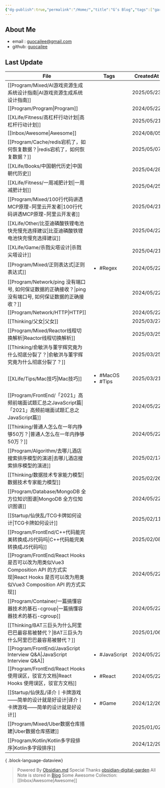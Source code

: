 ```yaml
---
{"dg-publish":true,"permalink":"/Home/","title":"G‘s Blog","tags":["gardenEntry"],"noteIcon":""}
---
```


## About Me
* email : [guocailee@gmail.com](mailto:guocailee@gmail.com)
* github: [guocailee](https://github.com/guocailee)

## Last Update

| File                                                                                                                     | Tags                                   | CreatedAt  |
| ------------------------------------------------------------------------------------------------------------------------ | -------------------------------------- | ---------- |
| [[Program/Mixed/AI游戏资源生成系统设计指南\|AI游戏资源生成系统设计指南]]                                                                      | <ul></ul>                              | 2025/05/23 |
| [[Program/Program\|Program]]                                                                                          | <ul></ul>                              | 2024/05/22 |
| [[XLife/Fitness/高杠杆行动计划\|高杠杆行动计划]]                                                                                    | <ul></ul>                              | 2025/05/21 |
| [[Inbox/Awesome\|Awesome]]                                                                                            | <ul></ul>                              | 2024/08/05 |
| [[Program/Cache/redis宕机了，如何恢复数据？\|redis宕机了，如何恢复数据？]]                                                                  | <ul></ul>                              | 2025/05/07 |
| [[XLife/Books/中国朝代历史\|中国朝代历史]]                                                                                        | <ul></ul>                              | 2025/04/28 |
| [[XLife/Fitness/一周减肥计划\|一周减肥计划]]                                                                                      | <ul></ul>                              | 2025/04/25 |
| [[Program/Mixed/100行代码讲透MCP原理-阿里云开发者\|100行代码讲透MCP原理-阿里云开发者]]                                                          | <ul></ul>                              | 2025/04/21 |
| [[XLife/Other/比亚迪磷酸铁锂电池快充慢充选择建议\|比亚迪磷酸铁锂电池快充慢充选择建议]]                                                                  | <ul></ul>                              | 2025/04/22 |
| [[XLife/Game/杀戮尖塔设计\|杀戮尖塔设计]]                                                                                         | <ul></ul>                              | 2025/04/21 |
| [[Program/Mixed/正则表达式\|正则表达式]]                                                                                        | <ul><li>#Regex</li></ul>               | 2024/05/22 |
| [[Program/Network/ping 没有端口号, 如何保证数据的正确接收？\|ping 没有端口号, 如何保证数据的正确接收？]]                                                | <ul></ul>                              | 2024/05/22 |
| [[Program/Network/HTTP\|HTTP]]                                                                                        | <ul></ul>                              | 2024/05/22 |
| [[Thinking/父女\|父女]]                                                                                                   | <ul></ul>                              | 2025/03/27 |
| [[Program/Mixed/Reactor线程切换解析\|Reactor线程切换解析]]                                                                        | <ul></ul>                              | 2025/03/25 |
| [[Thinking/俞敏洪与董宇辉究竟为什么彻底分裂了？\|俞敏洪与董宇辉究竟为什么彻底分裂了？]]                                                                   | <ul></ul>                              | 2025/03/25 |
| [[XLife/Tips/Mac技巧\|Mac技巧]]                                                                                           | <ul><li>#MacOS</li><li>#Tips</li></ul> | 2025/03/21 |
| [[Program/FrontEnd/「2021」高频前端面试题汇总之JavaScript篇\|「2021」高频前端面试题汇总之JavaScript篇]]                                         | <ul></ul>                              | 2024/05/22 |
| [[Thinking/普通人怎么在一年内挣够50万？\|普通人怎么在一年内挣够50万？]]                                                                         | <ul></ul>                              | 2024/05/22 |
| [[Program/Algorithm/去哪儿酒店搜索排序模型的演进\|去哪儿酒店搜索排序模型的演进]]                                                                  | <ul></ul>                              | 2025/02/17 |
| [[Thinking/数据技术专家能力模型\|数据技术专家能力模型]]                                                                                   | <ul></ul>                              | 2025/02/26 |
| [[Program/Database/MongoDB 全方位知识图谱\|MongoDB 全方位知识图谱]]                                                                 | <ul></ul>                              | 2024/05/22 |
| [[Startup/仙侠乱/TCG卡牌如何设计\|TCG卡牌如何设计]]                                                                                  | <ul></ul>                              | 2025/02/11 |
| [[Program/FrontEnd/C++代码能完美转换成JS代码吗\|C++代码能完美转换成JS代码吗]]                                                               | <ul></ul>                              | 2025/02/08 |
| [[Program/FrontEnd/React Hooks 是否可以改为用类似Vue3 Composition API 的方式实现\|React Hooks 是否可以改为用类似Vue3 Composition API 的方式实现]] | <ul></ul>                              | 2024/05/22 |
| [[Program/Container/一篇搞懂容器技术的基石-cgroup\|一篇搞懂容器技术的基石-cgroup]]                                                          | <ul></ul>                              | 2024/05/22 |
| [[Thinking/BAT三巨头为什么阿里巴巴最容易被替代？\|BAT三巨头为什么阿里巴巴最容易被替代？]]                                                               | <ul></ul>                              | 2025/01/06 |
| [[Program/FrontEnd/JavaScript Interview Q&A\|JavaScript Interview Q&A]]                                               | <ul><li>#JavaScript</li></ul>          | 2024/05/22 |
| [[Program/FrontEnd/React Hooks 使用误区，驳官方文档\|React Hooks 使用误区，驳官方文档]]                                                   | <ul><li>#React</li></ul>               | 2024/05/22 |
| [[Startup/仙侠乱/译介丨卡牌游戏——简单的设计就是好设计\|译介丨卡牌游戏——简单的设计就是好设计]]                                                              | <ul><li>#Game</li></ul>                | 2024/12/26 |
| [[Program/Mixed/Uber数据仓库搭建\|Uber数据仓库搭建]]                                                                              | <ul></ul>                              | 2025/01/02 |
| [[Program/Kotlin/Kotlin多字段排序\|Kotlin多字段排序]]                                                                           | <ul></ul>                              | 2024/12/29 |

{ .block-language-dataview}


> Powered By [Obsidian.md](https://obsidian.md/) 
> Special Thanks [obsidian-digital-garden](https://github.com/oleeskild/obsidian-digital-garden)
 >All Note is stored in [Blog](https://github.com/guocailee/blog)
> Some Awesome Collection: [[Inbox/Awesome\|Awesome]]